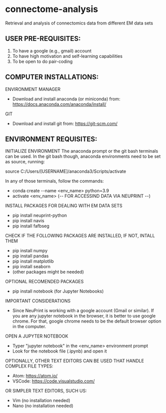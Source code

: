 # connectome-analysis
Retrieval and analysis of connectomics data from different EM data sets


USER PRE-REQUISITES:
--------------------

1. To have a google (e.g., gmail) account
2. To have high motivation and self-learning capabilities
3. To be open to do pair-coding

COMPUTER INSTALLATIONS:
----------------------
ENVIRONMENT MANAGER
- Download and install anaconda (or miniconda) from: https://docs.anaconda.com/anaconda/install/

GIT
- Download and install git from: https://git-scm.com/


ENVIRONMENT REQUISITES:
----------------------

INITIALIZE ENVIRONMENT
The anaconda prompt or the git bash terminals can be used.
In the git bash though, anaconda environments need to be set as source, running:

source C:/Users/[USERNAME]/anaconda3/Scripts/activate

In any of those terminals, follow the commands:

- conda create --name <env_name> python=3.9
- activate <env_name> (-- FOR ACCESSIND DATA VIA NEUPRINT --)

INSTALL PACKAGES FOR DEALING WITH EM DATA SETS
- pip install neuprint-python
- pip install navis
- pip install fafbseg

CHECK IF THE FOLLOWING PACKAGES ARE INSTALLED, IF NOT, INTALL THEM
- pip install numpy
- pip install pandas
- pip install matplotlib
- pip install seaborn
- (other packages might be needed)

OPTIONAL RECOMENDED PACKAGES
- pip install notebook (for Jupyter Notebooks)

IMPORTANT CONSIDERATIONS
- Since NeuPrint is working with a google account (Gmail or similar). If you are
any jupyter notebook in the browser, it is better to use google chrome.
For that, google chrome needs to be the default browser option in the computer.

OPEN A JUPYTER NOTEBOOK
- Typer "jupyter notebook" in the <env_name> environment prompt
- Look for the notebook file (.ipynb) and open it

OPTIONALLY, OTHER TEXT EDITORS CAN BE USED THAT HANDLE COMPLEX FILE TYPES:
- Atom: https://atom.io/
- VSCode: https://code.visualstudio.com/

OR SIMPLER TEXT EDITORS, SUCH US:
- Vim (no installation needed)
- Nano (no installation needed)
